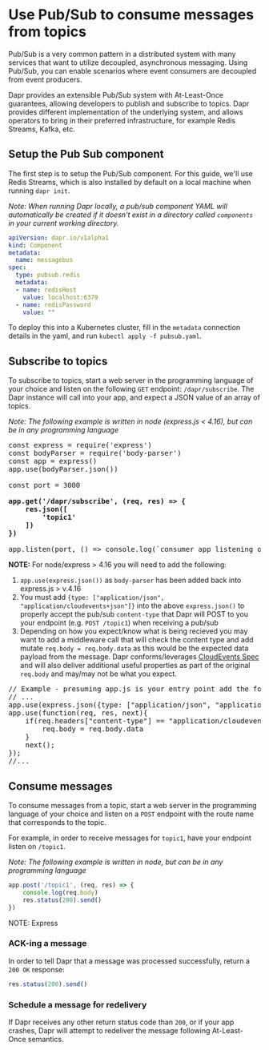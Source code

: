 # Use Pub/Sub to consume messages from topics

Pub/Sub is a very common pattern in a distributed system with many services that want to utilize decoupled, asynchronous messaging.
Using Pub/Sub, you can enable scenarios where event consumers are decoupled from event producers.

Dapr provides an extensible Pub/Sub system with At-Least-Once guarantees, allowing developers to publish and subscribe to topics.
Dapr provides different implementation of the underlying system, and allows operators to bring in their preferred infrastructure, for example Redis Streams, Kafka, etc.

## Setup the Pub Sub component

The first step is to setup the Pub/Sub component.
For this guide, we'll use Redis Streams, which is also installed by default on a local machine when running `dapr init`.

*Note: When running Dapr locally, a pub/sub component YAML will automatically be created if it doesn't exist in a directory called `components` in your current working directory.*

```yml
apiVersion: dapr.io/v1alpha1
kind: Component
metadata:
  name: messagebus
spec:
  type: pubsub.redis
  metadata:
  - name: redisHost
    value: localhost:6379
  - name: redisPassword
    value: ""
```

To deploy this into a Kubernetes cluster, fill in the `metadata` connection details in the yaml, and run `kubectl apply -f pubsub.yaml`.

## Subscribe to topics

To subscribe to topics, start a web server in the programming language of your choice and listen on the following `GET` endpoint: `/dapr/subscribe`.
The Dapr instance will call into your app, and expect a JSON value of an array of topics.

*Note: The following example is written in node (express.js < 4.16), but can be in any programming language*

<pre>
const express = require('express')
const bodyParser = require('body-parser')
const app = express()
app.use(bodyParser.json())

const port = 3000

<b>app.get('/dapr/subscribe', (req, res) => {
    res.json([
        'topic1'
    ])
})</b>

app.listen(port, () => console.log(`consumer app listening on port ${port}!`))
</pre>

**NOTE:** For node/express > 4.16 you will need to add the following:
1. ```app.use(express.json())``` as ```body-parser``` has been added back into express.js > v.4.16
2. You must add ```{type: ["application/json", "application/cloudevents+json"]}``` into the above ```express.json()``` to properly accept the pub/sub ```content-type``` that Dapr will POST to you your endpoint (e.g. ```POST /topic1```) when receiving a pub/sub
3. Depending on how you expect/know what is being recieved you may want to add a middleware call that will check the content type and add mutate ```req.body = req.body.data``` as this would be the expected data payload from the message.  Dapr conforms/leverages [CloudEvents Spec](https://cloudevents.io) and will also deliver additional useful properties as part of the original ```req.body``` and may/may not be what you expect.

<pre>
// Example - presuming app.js is your entry point add the following in your middleware calls:
// ...
app.use(express.json({type: ["application/json", "application/cloudevents+json"]}));
app.use(function(req, res, next){
    if(req.headers["content-type"] == "application/cloudevents+json") {
        req.body = req.body.data
    }
    next();
});
//...
</pre>

## Consume messages

To consume messages from a topic, start a web server in the programming language of your choice and listen on a `POST` endpoint with the route name that corresponds to the topic.

For example, in order to receive messages for  `topic1`, have your endpoint listen on `/topic1`.

*Note: The following example is written in node, but can be in any programming language*

```javascript
app.post('/topic1', (req, res) => {
    console.log(req.body)
    res.status(200).send()
})
```

NOTE: Express

### ACK-ing a message

In order to tell Dapr that a message was processed successfully, return a `200 OK` response:

```javascript
res.status(200).send()
```

### Schedule a message for redelivery

If Dapr receives any other return status code than `200`, or if your app crashes, Dapr will attempt to redeliver the message following At-Least-Once semantics.
